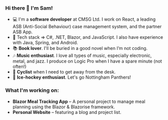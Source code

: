 ### Hi there 👋 I'm **Sam**!

- 💻 I'm a **software developer** at CMSG Ltd. I work on React, a leading ASB (Anti-Social Behaviour) case management system, and the partner ASB App.
- 🔧 Tech stack => C#, .NET, Blazor, and JavaScript. I also have experience with Java, Spring, and Android.
- 📚 **Book lover**. I'll be buried in a good novel when I’m not coding.
- 🎶 **Music enthusiast**. I love all types of music, especially electronic, metal, and jazz. I produce on Logic Pro when I have a spare minute (not often!)
- 🚴 **Cyclist** when I need to get away from the desk.
- 🏒 **Ice-hockey enthusiast**. Let's go Nottingham Panthers!  

### What I'm working on:
- **Blazor Meal Tracking App** – A personal project to manage meal planning using the Blazor & Blazorise framework.
- **Personal Website** – featuring a blog and project list.
